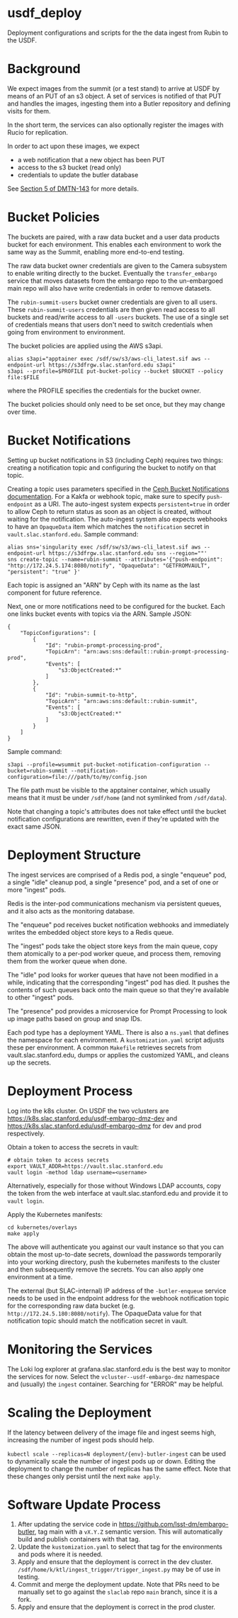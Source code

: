 # usdf_deploy
Deployment configurations and scripts for the the data ingest from Rubin to the USDF.


# Background

We expect images from the summit (or a test stand) to arrive at USDF by means of an PUT of an s3 object.
A set of services is notified of that PUT and handles the images, ingesting them into a Butler repository and defining visits for them.

In the short term, the services can also optionally register the images with Rucio for replication.

In order to act upon these images, we expect

- a web notification that a new object has been PUT
- access to the s3 bucket (read only)
- credentials to update the butler database

See [Section 5 of DMTN-143](https://dmtn-143.lsst.io/#implementation) for more details.

# Bucket Policies

The buckets are paired, with a raw data bucket and a user data products bucket for each environment.
This enables each environment to work the same way as the Summit, enabling more end-to-end testing.

The raw data bucket owner credentials are given to the Camera subsystem to enable writing directly to the bucket.
Eventually the ``transfer_embargo`` service that moves datasets from the embargo repo to the un-embargoed main repo will also have write credentials in order to remove datasets.

The ``rubin-summit-users`` bucket owner credentials are given to all users.
These ``rubin-summit-users`` credentials are then given read access to all buckets and read/write access to all ``-users`` buckets.
The use of a single set of credentials means that users don't need to switch credentials when going from environment to environment.

The bucket policies are applied using the AWS s3api.
```
alias s3api="apptainer exec /sdf/sw/s3/aws-cli_latest.sif aws --endpoint-url https://s3dfrgw.slac.stanford.edu s3api"
s3api --profile=$PROFILE put-bucket-policy --bucket $BUCKET --policy file:$FILE
```
where the PROFILE specifies the credentials for the bucket owner.

The bucket policies should only need to be set once, but they may change over time.

# Bucket Notifications

Setting up bucket notifications in S3 (including Ceph) requires two things: creating a notification topic and configuring the bucket to notify on that topic.

Creating a topic uses parameters specified in the [Ceph Bucket Notifications documentation](https://docs.ceph.com/en/latest/radosgw/notifications/#create-a-topic).
For a Kakfa or webhook topic, make sure to specify ``push-endpoint`` as a URI.
The auto-ingest system expects ``persistent=true`` in order to allow Ceph to return status as soon as an object is created, without waiting for the notification.
The auto-ingest system also expects webhooks to have an ``OpaqueData`` item which matches the ``notification`` secret in ``vault.slac.stanford.edu``.
Sample command:
```
alias sns='singularity exec /sdf/sw/s3/aws-cli_latest.sif aws --endpoint-url https://s3dfrgw.slac.stanford.edu sns --region=""'
sns create-topic --name=rubin-summit --attributes='{"push-endpoint": "http://172.24.5.174:8080/notify", "OpaqueData": "GETFROMVAULT", "persistent": "true" }'
```
Each topic is assigned an "ARN" by Ceph with its name as the last component for future reference.

Next, one or more notifications need to be configured for the bucket.
Each one links bucket events with topics via the ARN.
Sample JSON:
```
{
    "TopicConfigurations": [
        {
            "Id": "rubin-prompt-processing-prod",
            "TopicArn": "arn:aws:sns:default::rubin-prompt-processing-prod",
            "Events": [
                "s3:ObjectCreated:*"
            ]
        },
        {
            "Id": "rubin-summit-to-http",
            "TopicArn": "arn:aws:sns:default::rubin-summit",
            "Events": [
                "s3:ObjectCreated:*"
            ]
        }
    ]
}
```
Sample command:
```
s3api --profile=wsummit put-bucket-notification-configuration --bucket=rubin-summit --notification-configuration=file:///path/to/my/config.json
```

The file path must be visible to the apptainer container, which usually means that it must be under ``/sdf/home`` (and not symlinked from ``/sdf/data``).

Note that changing a topic's attributes does not take effect until the bucket notification configurations are rewritten, even if they're updated with the exact same JSON.

# Deployment Structure

The ingest services are comprised of a Redis pod, a single "enqueue" pod, a single "idle" cleanup pod, a single "presence" pod, and a set of one or more "ingest" pods.

Redis is the inter-pod communications mechanism via persistent queues, and it also acts as the monitoring database.

The "enqueue" pod receives bucket notification webhooks and immediately writes the embedded object store keys to a Redis queue.

The "ingest" pods take the object store keys from the main queue, copy them atomically to a per-pod worker queue, and process them, removing them from the worker queue when done.

The "idle" pod looks for worker queues that have not been modified in a while, indicating that the corresponding "ingest" pod has died.
It pushes the contents of such queues back onto the main queue so that they're available to other "ingest" pods.

The "presence" pod provides a microservice for Prompt Processing to look up image paths based on group and snap IDs.

Each pod type has a deployment YAML.
There is also a ``ns.yaml`` that defines the namespace for each environment.
A ``kustomization.yaml`` script adjusts these per environment.
A common ``Makefile`` retrieves secrets from vault.slac.stanford.edu, dumps or applies the customized YAML, and cleans up the secrets.

# Deployment Process

Log into the k8s cluster.
On USDF the two vclusters are https://k8s.slac.stanford.edu/usdf-embargo-dmz-dev and https://k8s.slac.stanford.edu/usdf-embargo-dmz for dev and prod respectively.

Obtain a token to access the secrets in vault:
```
# obtain token to access secrets
export VAULT_ADDR=https://vault.slac.stanford.edu
vault login -method ldap username=<username>
```
Alternatively, especially for those without Windows LDAP accounts, copy the token from the web interface at vault.slac.stanford.edu and provide it to ``vault login``.

Apply the Kubernetes manifests:
```
cd kubernetes/overlays
make apply
```
The above will authenticate you against our vault instance so that you can obtain the most up-to-date secrets, download the passwords temporarily into your working directory, push the kubernetes manifests to the cluster and then subsequently remove the secrets.
You can also apply one environment at a time.

The external (but SLAC-internal) IP address of the ``-butler-enqueue`` service needs to be used in the endpoint address for the webhook notification topic for the corresponding raw data bucket (e.g. ``http://172.24.5.180:8080/notify``).
The OpaqueData value for that notification topic should match the notification secret in vault.

# Monitoring the Services

The Loki log explorer at grafana.slac.stanford.edu is the best way to monitor the services for now.
Select the ``vcluster--usdf-embargo-dmz`` namespace and (usually) the ``ingest`` container.
Searching for "ERROR" may be helpful.

# Scaling the Deployment

If the latency between delivery of the image file and ingest seems high, increasing the number of ingest pods should help.

``kubectl scale --replicas=N deployment/{env}-butler-ingest`` can be used to dynamically scale the number of ingest pods up or down.
Editing the deployment to change the number of replicas has the same effect.
Note that these changes only persist until the next ``make apply``.

# Software Update Process

1. After updating the service code in https://github.com/lsst-dm/embargo-butler, tag main with a ``vX.Y.Z`` semantic version.
   This will automatically build and publish containers with that tag.
1. Update the ``kustomization.yaml`` to select that tag for the environments and pods where it is needed.
1. Apply and ensure that the deployment is correct in the dev cluster.
   ``/sdf/home/k/ktl/ingest_trigger/trigger_ingest.py`` may be of use in testing.
1. Commit and merge the deployment update.  Note that PRs need to be manually set to go against the ``slaclab`` repo ``main`` branch, since it is a fork.
1. Apply and ensure that the deployment is correct in the prod cluster.
